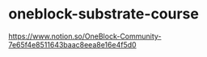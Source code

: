 # oneblock-substrate-course

https://www.notion.so/OneBlock-Community-7e65f4e8511643baac8eea8e16e4f5d0
